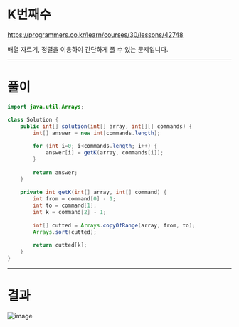 # K번째수
https://programmers.co.kr/learn/courses/30/lessons/42748

배열 자르기, 정렬을 이용하여 간단하게 풀 수 있는 문제입니다.

----

# 풀이

```java
import java.util.Arrays;

class Solution {
    public int[] solution(int[] array, int[][] commands) {
        int[] answer = new int[commands.length];
        
        for (int i=0; i<commands.length; i++) {
            answer[i] = getK(array, commands[i]);
        }
        
        return answer;
    }
    
    private int getK(int[] array, int[] command) {
        int from = command[0] - 1;
        int to = command[1];
        int k = command[2] - 1;
        
        int[] cutted = Arrays.copyOfRange(array, from, to);
        Arrays.sort(cutted);
    
        return cutted[k];
    }
}
```

----

# 결과

![image](https://user-images.githubusercontent.com/45728407/150055586-9ee3b61d-d5ba-4e11-9086-7e7ec6f520ea.png)